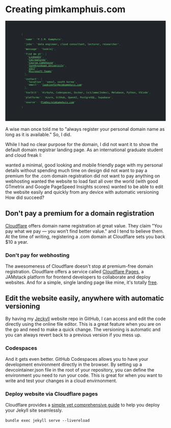 # Creating pimkamphuis.com

![pimkamphuis.com screenshot](/assets/img/pimkamphuiscom.jpeg?raw=true)

A wise man once told me to "always register your personal domain name as long as it is available." So, I did.

While I had no clear purpose for the domain, I did not want it to show the default domain registrar landing page. As an international graduate student and cloud freak I:

wanted a minimal, good looking and mobile friendly page with my personal details without spending much time on design
did not want to pay a premium for the .com domain registration
did not want to pay anything on webhosting
wanted the website to load fast all over the world (with good GTmetrix and Google PageSpeed Insights scores)
wanted to be able to edit the website easily and quickly from any device with automatic versioning
How did succeed?

## Don't pay a premium for a domain registration

[Cloudflare](https://cloudflare.com/) offers domain name registration at great value. They claim "You pay what we pay — you won’t find better value." and I tend to believe them. At the time of writing, registering a .com domain at Cloudflare sets you back $10 a year.

### Don't pay for webhosting

The awesomeness of Cloudflare doesn't stop at premium-free domain registration. Cloudflare offers a service called [Cloudflare Pages](https://pages.cloudflare.com/), a JAMstack platform for frontend developers to collaborate and deploy websites. And for a simple, single landing page like mine, it's totally [free](https://developers.cloudflare.com/pages/platform/limits/).

## Edit the website easily, anywhere with automatic versioning

By having my [Jeckyll](https://jekyllrb.com/) website repo in GitHub, I can access and edit the code directly using the online file editor. This is a great feature when you are on the go and need to make a quick change. The versioning is automatic and you can always revert back to a previous version if you mess up.

### Codespaces

And it gets even better. GitHub Codespaces allows you to have your development environment directly in the browser. By setting up a devcointainer.json file in the root of your repository, you can define the environment you need to run your code. This is great for when you want to write and test your changes in a cloud envirnonment.

### Deploy website via Cloudflare pages

Cloudflare provides a [simple yet comprehensive guide](https://developers.cloudflare.com/pages/framework-guides/deploy-a-jekyll-site/) to help you deploy your Jekyll site seamlessly. 

`bundle exec jekyll serve --livereload`
